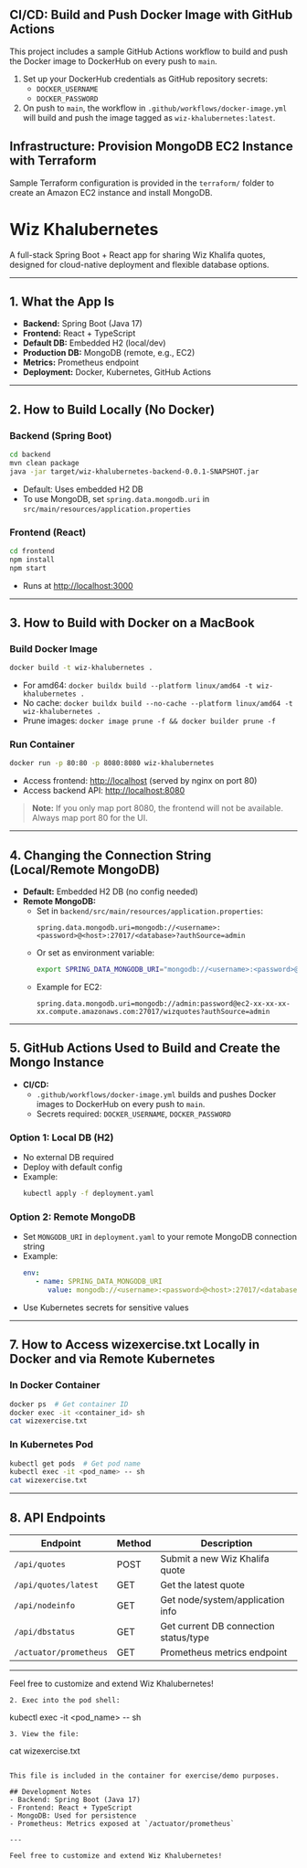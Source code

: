 ## CI/CD: Build and Push Docker Image with GitHub Actions

This project includes a sample GitHub Actions workflow to build and push the Docker image to DockerHub on every push to `main`.

1. Set up your DockerHub credentials as GitHub repository secrets:
   - `DOCKER_USERNAME`
   - `DOCKER_PASSWORD`
2. On push to `main`, the workflow in `.github/workflows/docker-image.yml` will build and push the image tagged as `wiz-khalubernetes:latest`.

## Infrastructure: Provision MongoDB EC2 Instance with Terraform

Sample Terraform configuration is provided in the `terraform/` folder to create an Amazon EC2 instance and install MongoDB.



# Wiz Khalubernetes

A full-stack Spring Boot + React app for sharing Wiz Khalifa quotes, designed for cloud-native deployment and flexible database options.

---

## 1. What the App Is
- **Backend:** Spring Boot (Java 17)
- **Frontend:** React + TypeScript
- **Default DB:** Embedded H2 (local/dev)
- **Production DB:** MongoDB (remote, e.g., EC2)
- **Metrics:** Prometheus endpoint
- **Deployment:** Docker, Kubernetes, GitHub Actions

---

## 2. How to Build Locally (No Docker)

### Backend (Spring Boot)
```sh
cd backend
mvn clean package
java -jar target/wiz-khalubernetes-backend-0.0.1-SNAPSHOT.jar
```
- Default: Uses embedded H2 DB
- To use MongoDB, set `spring.data.mongodb.uri` in `src/main/resources/application.properties`

### Frontend (React)
```sh
cd frontend
npm install
npm start
```
- Runs at [http://localhost:3000](http://localhost:3000)

---

## 3. How to Build with Docker on a MacBook

### Build Docker Image
```sh
docker build -t wiz-khalubernetes .
```
- For amd64: `docker buildx build --platform linux/amd64 -t wiz-khalubernetes .`
- No cache: `docker buildx build --no-cache --platform linux/amd64 -t wiz-khalubernetes .`
- Prune images: `docker image prune -f && docker builder prune -f`


### Run Container
```sh
docker run -p 80:80 -p 8080:8080 wiz-khalubernetes
```
- Access frontend: [http://localhost](http://localhost) (served by nginx on port 80)
- Access backend API: [http://localhost:8080](http://localhost:8080)

> **Note:** If you only map port 8080, the frontend will not be available. Always map port 80 for the UI.

---

## 4. Changing the Connection String (Local/Remote MongoDB)

- **Default:** Embedded H2 DB (no config needed)
- **Remote MongoDB:**
   - Set in `backend/src/main/resources/application.properties`:
      ```properties
      spring.data.mongodb.uri=mongodb://<username>:<password>@<host>:27017/<database>?authSource=admin
      ```
   - Or set as environment variable:
      ```sh
      export SPRING_DATA_MONGODB_URI="mongodb://<username>:<password>@<host>:27017/<database>?authSource=admin"
      ```
   - Example for EC2:
      ```properties
      spring.data.mongodb.uri=mongodb://admin:password@ec2-xx-xx-xx-xx.compute.amazonaws.com:27017/wizquotes?authSource=admin
      ```

---

## 5. GitHub Actions Used to Build and Create the Mongo Instance



- **CI/CD:**
   - `.github/workflows/docker-image.yml` builds and pushes Docker images to DockerHub on every push to `main`.
   - Secrets required: `DOCKER_USERNAME`, `DOCKER_PASSWORD`

### Option 1: Local DB (H2)
- No external DB required
- Deploy with default config
- Example:
   ```sh
   kubectl apply -f deployment.yaml
   ```

### Option 2: Remote MongoDB
- Set `MONGODB_URI` in `deployment.yaml` to your remote MongoDB connection string
- Example:
   ```yaml
   env:
      - name: SPRING_DATA_MONGODB_URI
         value: mongodb://<username>:<password>@<host>:27017/<database>?authSource=admin
   ```
- Use Kubernetes secrets for sensitive values

---

## 7. How to Access wizexercise.txt Locally in Docker and via Remote Kubernetes

### In Docker Container
```sh
docker ps  # Get container ID
docker exec -it <container_id> sh
cat wizexercise.txt
```

### In Kubernetes Pod
```sh
kubectl get pods  # Get pod name
kubectl exec -it <pod_name> -- sh
cat wizexercise.txt
```

---

## 8. API Endpoints
| Endpoint                      | Method | Description                                 |
|-------------------------------|--------|---------------------------------------------|
| `/api/quotes`                 | POST   | Submit a new Wiz Khalifa quote              |
| `/api/quotes/latest`          | GET    | Get the latest quote                        |
| `/api/nodeinfo`               | GET    | Get node/system/application info            |
| `/api/dbstatus`               | GET    | Get current DB connection status/type       |
| `/actuator/prometheus`        | GET    | Prometheus metrics endpoint                 |

---

Feel free to customize and extend Wiz Khalubernetes!
   ```
2. Exec into the pod shell:
   ```
   kubectl exec -it <pod_name> -- sh
   ```
3. View the file:
   ```
   cat wizexercise.txt
   ```

This file is included in the container for exercise/demo purposes.

## Development Notes
- Backend: Spring Boot (Java 17)
- Frontend: React + TypeScript
- MongoDB: Used for persistence
- Prometheus: Metrics exposed at `/actuator/prometheus`

---

Feel free to customize and extend Wiz Khalubernetes!

